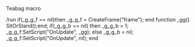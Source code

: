 Teabag macro

/run if(_g_g_f == nil)then _g_g_f = CreateFrame("frame"); end function _gg() SitOrStand();end; if(_g_g_b == nil) then _g_g_b = 1; _g_g_f:SetScript("OnUpdate", _gg); else _g_g_b = nil; _g_g_f:SetScript("OnUpdate", nil); end